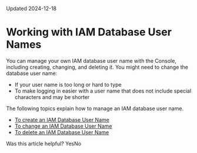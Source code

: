 Updated 2024-12-18
# Working with IAM Database User Names
You can manage your own IAM database user name with the Console, including creating, changing, and deleting it.
You might need to change the database user name:
  * If your user name is too long or hard to type
  * To make logging in easier with a user name that does not include special characters and may be shorter


The following topics explain how to manage an IAM database user name.
  * [To create an IAM Database User Name](https://docs.oracle.com/en-us/iaas/Content/Identity/Tasks/managingcredentials.htm#create_iam_db_username "Use the Console to create a database user name.")
  * [To change an IAM Database User Name](https://docs.oracle.com/en-us/iaas/Content/Identity/Tasks/managingcredentials.htm#to_change_an_iam_db_username "Use the Console to change a database user name.")
  * [To delete an IAM Database User Name](https://docs.oracle.com/en-us/iaas/Content/Identity/Tasks/managingcredentials.htm#managingcredentials_topic-to_delete_an_iam_database_user_name "Use the Console to delete a database user name.")


Was this article helpful?
YesNo


